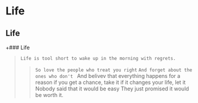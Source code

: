 # Life
## Life
+### Life

> `Life is tool short to wake up in the morning with regrets.`
>> `So love the people who treat you right`
> `And forget about the ones who don't `
> And belivev that everything happens for a reason
> if you get a chance, take it
> if it changes your life, let it
> Nobody said that it would be easy
> They just promised it would be worth it.

